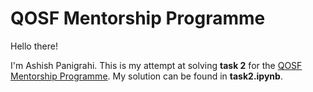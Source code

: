 # QOSF Mentorship Programme

Hello there!

I'm Ashish Panigrahi. This is my attempt at solving **task 2** for the [QOSF Mentorship Programme](https://qosf.org/qc_mentorship/). My solution can be found in **task2.ipynb**.
